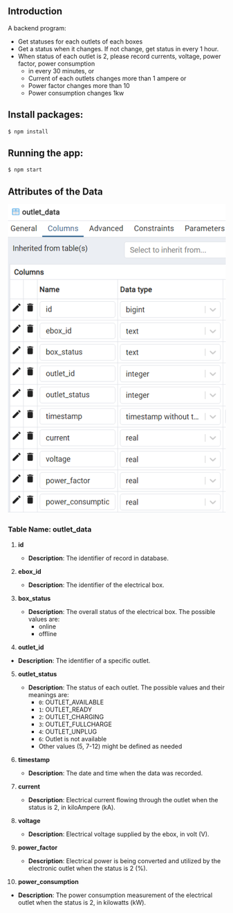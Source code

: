 ## Introduction
A backend program:
  - Get statuses for each outlets of each boxes
  - Get a status when it changes. If not change, get status in every 1 hour.
  - When status of each outlet is 2, please record currents, voltage, power factor, power consumption
    - in every 30 minutes, or 
    - Current of each outlets changes more than 1 ampere or 
    - Power factor changes more than 10
    - Power consumption changes 1kw

## Install packages: 

```bash
$ npm install
```

## Running the app:

```bash
$ npm start
```

## Attributes of the Data
![Outlet_status](https://github.com/Duke0503/Evida/blob/main/Images/outlet_status.png?raw=true)

### Table Name: outlet_data

1. **id**
   - **Description**: The identifier of record in database.

2. **ebox_id**
   - **Description**: The identifier of the electrical box.

3. **box_status**
   - **Description**: The overall status of the electrical box. The possible values are:
     - online
     - offline
4. **outlet_id**
  - **Description**: The identifier of a specific outlet.

5. **outlet_status**
   - **Description**: The status of each outlet. The possible values and their meanings are:
     - `0`: OUTLET_AVAILABLE
     - `1`: OUTLET_READY
     - `2`: OUTLET_CHARGING
     - `3`: OUTLET_FULLCHARGE
     - `4`: OUTLET_UNPLUG
     - `6`: Outlet is not available
     - Other values (5, 7-12) might be defined as needed

6. **timestamp**
   - **Description**: The date and time when the data was recorded.

7. **current**
   - **Description**: Electrical current flowing through the outlet when the status is 2, in kiloAmpere (kA).

8. **voltage**
   - **Description**: Electrical voltage supplied by the ebox, in volt (V).
   
9. **power_factor**
   - **Description**: Electrical power is being converted and utilized by the electronic outlet when the status is 2 (%).

10. **power_consumption**
   - **Description**: The power consumption measurement of the electrical outlet when the status is 2, in kilowatts (kW).

